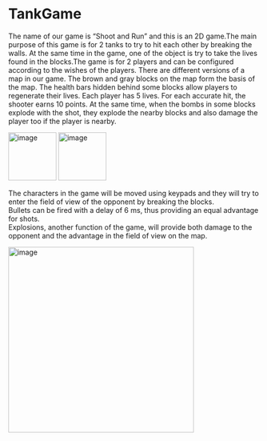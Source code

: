 # TankGame

The name of our game is “Shoot and Run” and  this is an 2D game.The main purpose of this game is for 2 tanks to try to hit each other by breaking the walls.
At the same time in the game, one of the object is try to take  the lives found in the blocks.The game is for 2 players and can be configured according to the wishes of the players.
There are different versions of a map in our game.  The brown and gray blocks on the map form the basis of the map.  The health bars hidden behind some blocks allow players to regenerate their lives. 
Each player has 5 lives.  For each accurate hit, the shooter earns 10 points.  At the same time, when the bombs in some blocks explode with the shot, they explode the nearby blocks and also damage the player too if the player is nearby.


<img width="96" alt="image" src="https://user-images.githubusercontent.com/102954021/202668843-2c35c1c8-3241-4e19-a250-a28ef4d10609.png"> <img width="96" alt="image" src="https://user-images.githubusercontent.com/102954021/202668957-a52f5c68-395e-4703-ae19-e015dd2e5608.png">

The characters in the game will be moved using keypads and they will try to enter the field of view of the opponent by breaking the blocks.  
Bullets can be fired with a delay of 6 ms, thus providing an equal advantage for shots.  
Explosions, another function of the game, will provide both damage to the opponent and the advantage in the field of view on the map.

<img width="371" alt="image" src="https://user-images.githubusercontent.com/102954021/202669085-a1e97e15-a8b8-47c9-8520-6c1d2986c0c0.png">

 
 
